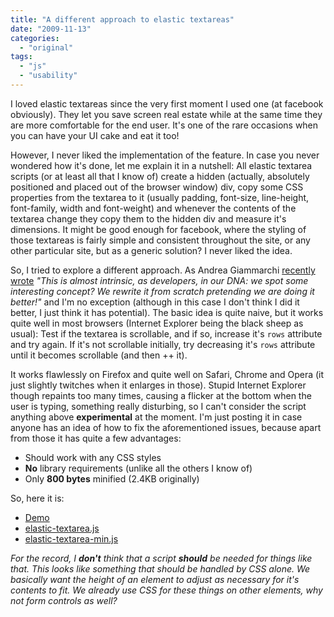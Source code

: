 ```yaml
---
title: "A different approach to elastic textareas"
date: "2009-11-13"
categories:
  - "original"
tags:
  - "js"
  - "usability"
---
```


I loved elastic textareas since the very first moment I used one (at facebook obviously). They let you save screen real estate while at the same time they are more comfortable for the end user. It's one of the rare occasions when you can have your UI cake and eat it too!

However, I never liked the implementation of the feature. In case you never wondered how it's done, let me explain it in a nutshell: All elastic textarea scripts (or at least all that I know of) create a hidden (actually, absolutely positioned and placed out of the browser window) div, copy some CSS properties from the textarea to it (usually padding, font-size, line-height, font-family, width and font-weight) and whenever the contents of the textarea change they copy them to the hidden div and measure it's dimensions. It might be good enough for facebook, where the styling of those textareas is fairly simple and consistent throughout the site, or any other particular site, but as a generic solution? I never liked the idea.

So, I tried to explore a different approach. As Andrea Giammarchi [recently wrote](http://webreflection.blogspot.com/2009/11/google-closure-im-not-impressed.html) _"This is almost intrinsic, as developers, in our DNA: we spot some interesting concept? We rewrite it from scratch pretending we are doing it better!"_ and I'm no exception (although in this case I don't think I did it better, I just think it has potential). The basic idea is quite naive, but it works quite well in most browsers (Internet Explorer being the black sheep as usual): Test if the textarea is scrollable, and if so, increase it's `rows` attribute and try again. If it's not scrollable initially, try decreasing it's `rows` attribute until it becomes scrollable (and then ++ it).

It works flawlessly on Firefox and quite well on Safari, Chrome and Opera (it just slightly twitches when it enlarges in those). Stupid Internet Explorer though repaints too many times, causing a flicker at the bottom when the user is typing, something really disturbing, so I can't consider the script anything above **experimental** at the moment. I'm just posting it in case anyone has an idea of how to fix the aforementioned issues, because apart from those it has quite a few advantages:

- Should work with any CSS styles
- **No** library requirements (unlike all the others I know of)
- Only **800 bytes** minified (2.4KB originally)

So, here it is:

- [Demo](http://lea.verou.me/scripts/elastic-textarea/)
- [elastic-textarea.js](http://lea.verou.me/scripts/elastic-textarea/elastic-textarea.js)
- [elastic-textarea-min.js](http://lea.verou.me/scripts/elastic-textarea/elastic-textarea-min.js)

_For the record, I **don't** think that a script **should** be needed for things like that. This looks like something that should be handled by CSS alone. We basically want the height of an element to adjust as necessary for it's contents to fit. We already use CSS for these things on other elements, why not form controls as well?_

